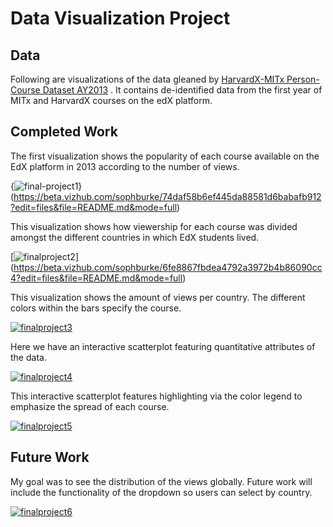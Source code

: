 # Data Visualization Project

## Data

Following are visualizations of the data gleaned by [HarvardX-MITx Person-Course Dataset AY2013](https://dataverse.harvard.edu/file.xhtml?persistentId=doi:10.7910/DVN/26147/OCLJIV&version=10.0) . It contains de-identified data from the first year of MITx and HarvardX courses on the edX platform.

## Completed Work

The first visualization shows the popularity of each course available on the EdX platform in 2013 according to the number of views.

{![final-project1](https://user-images.githubusercontent.com/12277937/67882939-8673c900-fb19-11e9-8c64-cda9aa5be1e6.jpg)}
(https://beta.vizhub.com/sophburke/74daf58b6ef445da88581d6babafb912?edit=files&file=README.md&mode=full)

This visualization shows how viewership for each course was divided amongst the different countries in which EdX students lived.

[![finalproject2](https://user-images.githubusercontent.com/12277937/67884030-7fe65100-fb1b-11e9-9be0-d71c4a66aaf0.jpg)]
(https://beta.vizhub.com/sophburke/6fe8867fbdea4792a3972b4b86090cc4?edit=files&file=README.md&mode=full)

This visualization shows the amount of views per country. The different colors within the bars specify the course.

[![finalproject3](https://user-images.githubusercontent.com/12277937/67884232-dce20700-fb1b-11e9-8b6d-a604c4825f5d.jpg)
](https://beta.vizhub.com/sophburke/22a2dab4a7dd4c7cb0f529875a84b442?edit=files&file=viz.js&mode=full)

Here we have an interactive scatterplot featuring quantitative attributes of the data. 

[![finalproject4](https://user-images.githubusercontent.com/12277937/67884368-19156780-fb1c-11e9-81ce-20edce6cdd83.jpg)
](https://beta.vizhub.com/sophburke/f565bf6efdad4d11ba3c51768329feb4?edit=files&mode=full)

This interactive scatterplot features highlighting via the color legend to emphasize the spread of each course.

[![finalproject5](https://user-images.githubusercontent.com/12277937/67884634-8de8a180-fb1c-11e9-9312-133e98a866e2.jpg)
](https://beta.vizhub.com/sophburke/2cb6612026f34b938e73ea9aae2a859d?mode=full)


## Future Work

My goal was to see the distribution of the views globally. Future work will include the functionality of the dropdown so users can select by country. 

[![finalproject6](https://user-images.githubusercontent.com/12277937/67884740-b6709b80-fb1c-11e9-8b6e-abf19009f79e.jpg)
](https://beta.vizhub.com/sophburke/5b1be2e6907141f789b46af64fba74cc?edit=files&file=Dropdown.js&mode=full)


